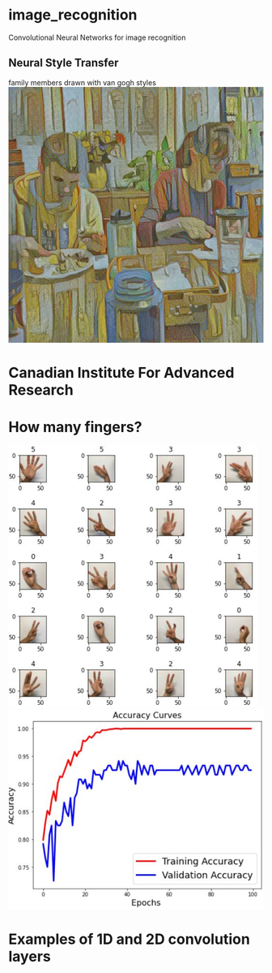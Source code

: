 # image_recognition
Convolutional Neural Networks for image recognition

## Neural Style Transfer
family members drawn with van gogh styles <br>
![](images/family_stylized_gogh_room.png)

# Canadian Institute For Advanced Research

# How many fingers?
![](images/fingers.jpg)
![](images/finger_validation.jpg)
# Examples of 1D and 2D convolution layers


